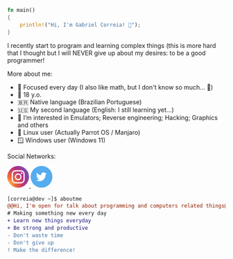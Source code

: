~~~rust
fn main()
{
    println!("Hi, I'm Gabriel Correia! 🥇");
}
~~~

I recently start to program and learning complex things (this is more hard that I thought but I will NEVER give up about my desires: to be a good programmer!

More about me:
- 🧮 Focused every day (I also like math, but I don't know so much... 🥲)
- 🥚 18 y.o.
- 🇧🇷 Native language (Brazilian Portuguese)
- 🇺🇸 My second language (English: I still learning yet...)
- 🌱 I’m interested in Emulators; Reverse engineering; Hacking; Graphics and others
- 🐧 Linux user (Actually Parrot OS / Manjaro)
- 🪟 Windows user (Windows 11)

Social Networks:
<div>
<a href="https://www.instagram.com/ocorreia18">
  <img src="assets/Instagram.svg" height="50px">
</a>
<a href="https://twitter.com/ocorreia18">
  <img src="assets/Twitter.svg" height="50px">
</a>
</div>

~~~diff
[correia@dev ~]$ aboutme
@@Hi, I'm open for talk about programming and computers related things@@
# Making something new every day
+ Learn new things everyday
+ Be strong and productive
- Don't waste time
- Don't give up
! Make the difference!
~~~
